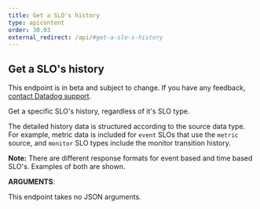 ```yaml
---
title: Get a SLO's history
type: apicontent
order: 30.03
external_redirect: /api/#get-a-slo-s-history
---
```


## Get a SLO's history

<div class="alert alert-warning">
This endpoint is in beta and subject to change. If you have any feedback, <a href="/help">contact Datadog support</a>.
</div>

Get a specific SLO's history, regardless of it's SLO type.

The detailed history data is structured according to the source data type. For example, metric data is included
for `event` SLOs that use the `metric` source, and `monitor` SLO types include the monitor transition history.

**Note:** There are different response formats for event based and time based SLO's. Examples of both are shown.

**ARGUMENTS**:

This endpoint takes no JSON arguments.
